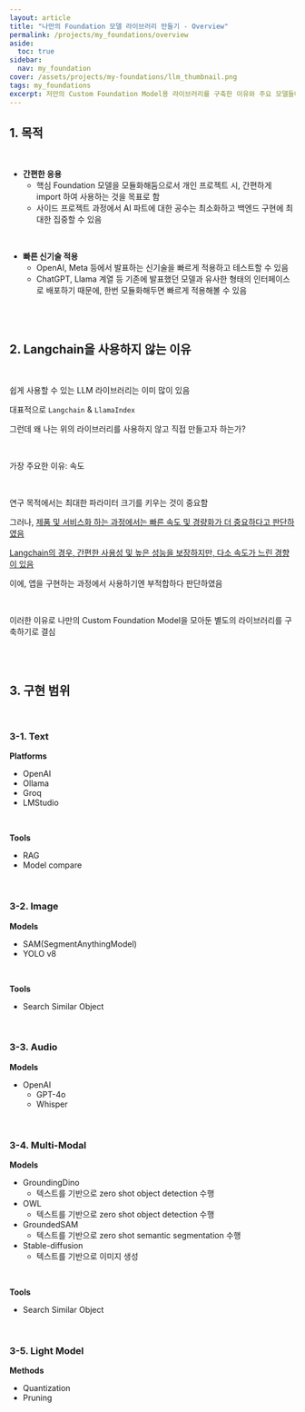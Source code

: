 ```yaml
---
layout: article
title: "나만의 Foundation 모델 라이브러리 만들기 - Overview"
permalink: /projects/my_foundations/overview
aside:
  toc: true
sidebar:
  nav: my_foundation
cover: /assets/projects/my-foundations/llm_thumbnail.png
tags: my_foundations
excerpt: 저만의 Custom Foundation Model용 라이브러리를 구축한 이유와 주요 모델들에 대해 설명드릴게요.
---
```



## 1. 목적

<br>

- **간편한 응용** 
	- 핵심 Foundation 모델을 모듈화해둠으로서 개인 프로젝트 시, 간편하게 import 하여 사용하는 것을 목표로 함 
	- 사이드 프로젝트 과정에서 AI 파트에 대한 공수는 최소화하고 백엔드 구현에 최대한 집중할 수 있음 

<br>

- **빠른 신기술 적용** 
	- OpenAI, Meta 등에서 발표하는 신기술을 빠르게 적용하고 테스트할 수 있음
	- ChatGPT, Llama 계열 등 기존에 발표했던 모델과 유사한 형태의 인터페이스로 배포하기 때문에, 한번 모듈화해두면 빠르게 적용해볼 수 있음 

<br>

<br>

## 2. Langchain을 사용하지 않는 이유 

<br>

쉽게 사용할 수 있는 LLM 라이브러리는 이미 많이 있음

대표적으로 `Langchain` & `LlamaIndex`

그런데 왜 나는 위의 라이브러리를 사용하지 않고 직접 만들고자 하는가? 

<br>

가장 주요한 이유: 속도 

<br>

연구 목적에서는 최대한 파라미터 크기를 키우는 것이 중요함 

그러나, <u>제품 및 서비스화 하는 과정에서는 빠른 속도 및 경량화가 더 중요하다고 판단하였음</u>

<u>Langchain의 경우, 간편한 사용성 및 높은 성능을 보장하지만, 다소 속도가 느린 경향이 있음</u>

이에, 앱을 구현하는 과정에서 사용하기엔 부적합하다 판단하였음 

<br>

이러한 이유로 나만의 Custom Foundation Model을 모아둔 별도의 라이브러리를 구축하기로 결심

<br>

<br>

## 3. 구현 범위 

<br>

### 3-1. Text 

**Platforms** 
- OpenAI 
- Ollama
- Groq 
- LMStudio 

<br>

**Tools** 
- RAG 
- Model compare 

<br>

### 3-2. Image 

**Models**
- SAM(SegmentAnythingModel)
- YOLO v8 

<br>

**Tools**
- Search Similar Object

<br>

### 3-3. Audio

**Models**
- OpenAI
	- GPT-4o 
	- Whisper

<br>

### 3-4. Multi-Modal

**Models**
- GroundingDino
	- 텍스트를 기반으로 zero shot object detection 수행 
- OWL
	- 텍스트를 기반으로 zero shot object detection 수행 
- GroundedSAM 
	- 텍스트를 기반으로 zero shot semantic segmentation 수행
- Stable-diffusion 
	- 텍스트를 기반으로 이미지 생성  

<br>

**Tools**
- Search Similar Object

<br>

### 3-5. Light Model 

**Methods**
- Quantization
- Pruning

<br>

<br>